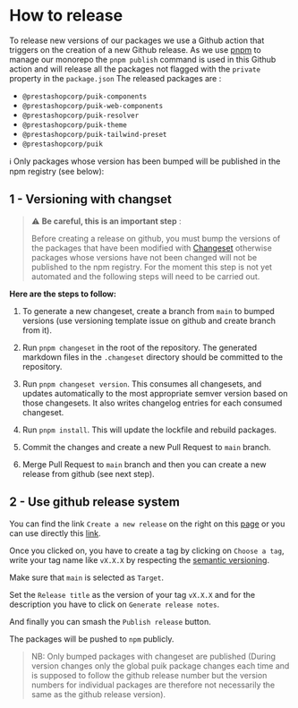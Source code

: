 # How to release

To release new versions of our packages we use a Github action that triggers on the creation of a new Github release.
As we use [pnpm](https://pnpm.io/) to manage our monorepo the `pnpm publish` command is used in this Github action and will release all the packages not flagged with the `private` property in the `package.json`
The released packages are :

- `@prestashopcorp/puik-components`
- `@prestashopcorp/puik-web-components`
- `@prestashopcorp/puik-resolver`
- `@prestashopcorp/puik-theme`
- `@prestashopcorp/puik-tailwind-preset`
- `@prestashopcorp/puik`

ℹ️ Only packages whose version has been bumped will be published in the npm registry (see below):

## 1 - Versioning with changset

> ⚠️ **Be careful, this is an important step** :
>
> Before creating a release on github, you must bump the versions of the packages that have been modified with [Changeset](https://github.com/changesets/changesets) otherwise packages whose versions have not been changed will not be published to the npm registry.
For the moment this step is not yet automated and the following steps will need to be carried out.

**Here are the steps to follow:**

1. To generate a new changeset, create a branch from `main` to bumped versions (use versioning template issue on github and create branch from it).
2. Run `pnpm changeset` in the root of the repository. The generated markdown files in the `.changeset` directory should be committed to the repository.

3. Run `pnpm changeset version`. This consumes all changesets, and updates automatically to the most appropriate semver version based on those changesets. It also writes changelog entries for each consumed changeset.

4. Run `pnpm install`. This will update the lockfile and rebuild packages.

5. Commit the changes and create a new Pull Request to `main` branch.

6. Merge Pull Request to `main` branch and then you can create a new release from github (see next step).

## 2 - Use github release system

You can find the link `Create a new release` on the right on this [page](https://github.com/PrestaShopCorp/puik) or you can use directly this [link](https://github.com/PrestaShopCorp/puik/releases/new).

Once you clicked on, you have to create a tag by clicking on `Choose a tag`, write your tag name like `vX.X.X` by respecting the [semantic versioning](https://semver.org/).

Make sure that `main` is selected as `Target`.

Set the `Release title` as the version of your tag `vX.X.X` and for the description you have to click on `Generate release notes`.

And finally you can smash the `Publish release` button.

The packages will be pushed to `npm` publicly.

>NB: Only bumped packages with changeset are published (During version changes only the global puik package changes each time and is supposed to follow the github release number but the version numbers for individual packages are therefore not necessarily the same as the github release version).
